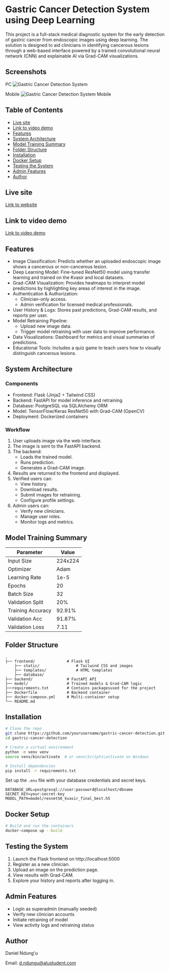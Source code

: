 # Gastric Cancer Detection System using Deep Learning

This project is a full-stack medical diagnostic system for the early detection of gastric cancer from endoscopic images using deep learning. The solution is designed to aid clinicians in identifying cancerous lesions through a web-based interface powered by a trained convolutional neural network (CNN) and explainable AI via Grad-CAM visualizations.

## Screenshots
PC
![Gastric Cancer Detection System](./images/gstroDetect_screenshot.png)

Mobile
![Gastric Cancer Detection System Mobile](./images/gstroDetect_mobile.png)

## Table of Contents
- [Live site](#live-site)
- [Link to video demo](#link-to-video-demo)
- [Features](#features)
- [System Architecture](#system-architecture)
- [Model Training Summary](#model-training-summary)
- [Folder Structure](#folder-structure)
- [Installation](#installation)
- [Docker Setup](#docker-setup)
- [Testing the System](#testing-the-system)
- [Admin Features](#admin-features)
- [Author](#author)

## Live site

[Link to website](https://gastric-flask-app.azurewebsites.net/)

## Link to video demo
[Link to video demo](https://drive.google.com/file/d/1Nqz_d4LTL5yrCagBvI79xa8SGA5VdlHq/view?usp=sharing)

## Features

- Image Classification: Predicts whether an uploaded endoscopic image shows a cancerous or non-cancerous lesion.
- Deep Learning Model: Fine-tuned ResNet50 model using transfer learning and trained on the Kvasir and local datasets.
- Grad-CAM Visualization: Provides heatmaps to interpret model predictions by highlighting key areas of interest in the image.
- Authentication & Authorization:
  - Clinician-only access.
  - Admin verification for licensed medical professionals.
- User History & Logs: Stores past predictions, Grad-CAM results, and reports per user.
- Model Retraining Pipeline:
  - Upload new image data.
  - Trigger model retraining with user data to improve performance.
- Data Visualizations: Dashboard for metrics and visual summaries of predictions.
- Educational Tools: Includes a quiz game to teach users how to visually distinguish cancerous lesions.

## System Architecture

### Components

- Frontend: Flask (Jinja2 + Tailwind CSS)
- Backend: FastAPI for model inference and retraining
- Database: PostgreSQL via SQLAlchemy ORM
- Model: TensorFlow/Keras ResNet50 with Grad-CAM (OpenCV)
- Deployment: Dockerized containers

### Workflow

1. User uploads image via the web interface.
2. The image is sent to the FastAPI backend.
3. The backend:
   - Loads the trained model.
   - Runs prediction.
   - Generates a Grad-CAM image.
4. Results are returned to the frontend and displayed.
5. Verified users can:
   - View history.
   - Download results.
   - Submit images for retraining.
   - Configure profile settings.
6. Admin users can:
   - Verify new clinicians.
   - Manage user roles.
   - Monitor logs and metrics.

## Model Training Summary

| Parameter         | Value               |
|------------------|---------------------|
| Input Size       | 224x224             |
| Optimizer        | Adam                |
| Learning Rate    | 1e-5                |
| Epochs           | 20                  |
| Batch Size       | 32                  |
| Validation Split | 20%                 |
| Training Accuracy| 92.91%              |
| Validation Acc   | 91.87%              |
| Validation Loss  | 7.11                |

## Folder Structure

```
.
├── frontend/              # Flask UI
    ├── static/                # Tailwind CSS and images
    ├── templates/             # HTML templates
    ├── database/              
├── backend/               # FastAPI API
├── model/                 # Trained models & Grad-CAM logic
├──requirements.txt        # Contains packagesused for the project
├── Dockerfile             # Backend container
├── docker-compose.yml     # Multi-container setup
└── README.md              
```

## Installation

```bash
# Clone the repo
git clone https://github.com/yourusername/gastric-cancer-detection.git
cd gastric-cancer-detection

# Create a virtual environment
python -m venv venv
source venv/bin/activate  # or venv\Scripts\activate on Windows

# Install dependencies
pip install -r requirements.txt
```

Set up the `.env` file with your database credentials and secret keys.

```env
DATABASE_URL=postgresql://user:password@localhost/dbname
SECRET_KEY=your-secret-key
MODEL_PATH=model/resnet50_kvasir_final_best.h5
```

## Docker Setup

```bash
# Build and run the containers
docker-compose up --build
```

## Testing the System

1. Launch the Flask frontend on http://localhost:5000
2. Register as a new clinician.
3. Upload an image on the prediction page.
4. View results with Grad-CAM.
5. Explore your history and reports after logging in.

## Admin Features

- Login as superadmin (manually seeded)
- Verify new clinician accounts
- Initiate retraining of model
- View activity logs and retraining status

## Author

Daniel Ndung'u 

Email: d.ndungu@alustudent.com

